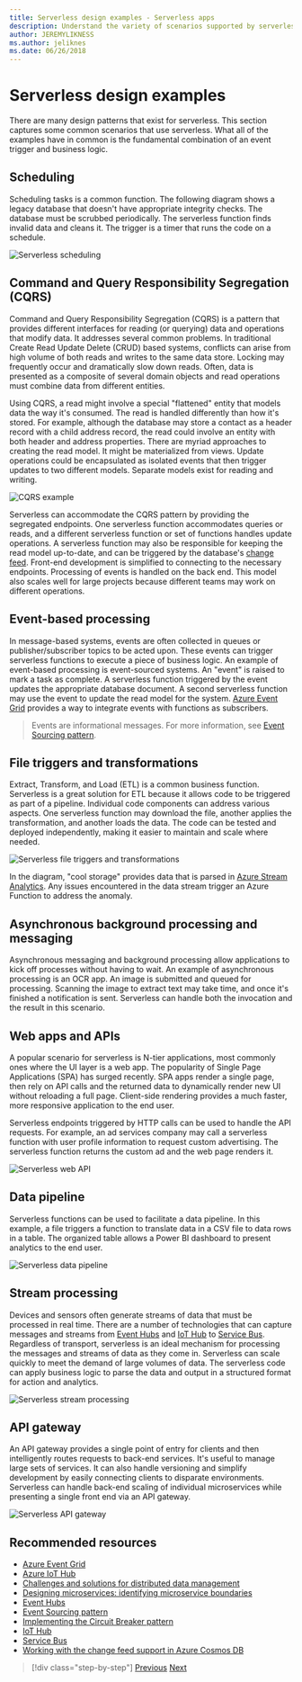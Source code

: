 ```yaml
---
title: Serverless design examples - Serverless apps
description: Understand the variety of scenarios supported by serverless architectures, from scheduling and event-based processing to file triggers and stream process.  
author: JEREMYLIKNESS
ms.author: jeliknes
ms.date: 06/26/2018
---
```

# Serverless design examples

There are many design patterns that exist for serverless. This section captures some common scenarios that use serverless. What all of the examples have in common is the fundamental combination of an event trigger and business logic.

## Scheduling

Scheduling tasks is a common function. The following diagram shows a legacy database that doesn't have appropriate integrity checks. The database must be scrubbed periodically. The serverless function finds invalid data and cleans it. The trigger is a timer that runs the code on a schedule.

![Serverless scheduling](./media/serverless-scheduling.png)

## Command and Query Responsibility Segregation (CQRS)

Command and Query Responsibility Segregation (CQRS) is a pattern that provides different interfaces for reading (or querying) data and operations that modify data. It addresses several common problems. In traditional Create Read Update Delete (CRUD) based systems, conflicts can arise from high volume of both reads and writes to the same data store. Locking may frequently occur and dramatically slow down reads. Often, data is presented as a composite of several domain objects and read operations must combine data from different entities.

Using CQRS, a read might involve a special "flattened" entity that models data the way it's consumed. The read is handled differently than how it's stored. For example, although the database may store a contact as a header record with a child address record, the read could involve an entity with both header and address properties. There are myriad approaches to creating the read model. It might be materialized from views. Update operations could be encapsulated as isolated events that then trigger updates to two different models. Separate models exist for reading and writing.

![CQRS example](./media/cqrs-example.png)

Serverless can accommodate the CQRS pattern by providing the segregated endpoints. One serverless function accommodates queries or reads, and a different serverless function or set of functions handles update operations. A serverless function may also be responsible for keeping the read model up-to-date, and can be triggered by the database's [change feed](https://docs.microsoft.com/azure/cosmos-db/change-feed). Front-end development is simplified to connecting to the necessary endpoints. Processing of events is handled on the back end. This model also scales well for large projects because different teams may work on different operations.

## Event-based processing

In message-based systems, events are often collected in queues or publisher/subscriber topics to be acted upon. These events can trigger serverless functions to execute a piece of business logic. An example of event-based processing is event-sourced systems. An "event" is raised to mark a task as complete. A serverless function triggered by the event updates the appropriate database document. A second serverless function may use the event to update the read model for the system. [Azure Event Grid](https://docs.microsoft.com/azure/event-grid/overview) provides a way to integrate events with functions as subscribers.

> Events are informational messages. For more information, see [Event Sourcing pattern](https://docs.microsoft.com/azure/architecture/patterns/event-sourcing).

## File triggers and transformations

Extract, Transform, and Load (ETL) is a common business function. Serverless is a great solution for ETL because it allows code to be triggered as part of a pipeline. Individual code components can address various aspects. One serverless function may download the file, another applies the transformation, and another loads the data. The code can be tested and deployed independently, making it easier to maintain and scale where needed.

![Serverless file triggers and transformations](./media/serverless-file-triggers.png)

In the diagram, "cool storage" provides data that is parsed in [Azure Stream Analytics](https://docs.microsoft.com/azure/stream-analytics). Any issues encountered in the data stream trigger an Azure Function to address the anomaly.

## Asynchronous background processing and messaging

Asynchronous messaging and background processing allow applications to kick off processes without having to wait. An example of asynchronous processing is an OCR app. An image is submitted and queued for processing. Scanning the image to extract text may take time, and once it's finished a notification is sent. Serverless can handle both the invocation and the result in this scenario.

## Web apps and APIs

A popular scenario for serverless is N-tier applications, most commonly ones where the UI layer is a web app. The popularity of Single Page Applications (SPA) has surged recently. SPA apps render a single page, then rely on API calls and the returned data to dynamically render new UI without reloading a full page. Client-side rendering provides a much faster, more responsive application to the end user.

Serverless endpoints triggered by HTTP calls can be used to handle the API requests. For example, an ad services company may call a serverless function with user profile information to request custom advertising. The serverless function returns the custom ad and the web page renders it.

![Serverless web API](./media/serverless-web-api.png)

## Data pipeline

Serverless functions can be used to facilitate a data pipeline. In this example, a file triggers a function to translate data in a CSV file to data rows in a table. The organized table allows a Power BI dashboard to present analytics to the end user.

![Serverless data pipeline](./media/serverless-data-pipeline.png)

## Stream processing

Devices and sensors often generate streams of data that must be processed in real time. There are a number of technologies that can capture messages and streams from [Event Hubs](https://docs.microsoft.com/azure/event-hubs/event-hubs-what-is-event-hubs) and [IoT Hub](https://docs.microsoft.com/azure/iot-hub) to [Service Bus](/service-bus). Regardless of transport, serverless is an ideal mechanism for processing the messages and streams of data as they come in. Serverless can scale quickly to meet the demand of large volumes of data. The serverless code can apply business logic to parse the data and output in a structured format for action and analytics.

![Serverless stream processing](./media/serverless-stream-processing.png)

## API gateway

An API gateway provides a single point of entry for clients and then intelligently routes requests to back-end services. It's useful to manage large sets of services. It can also handle versioning and simplify development by easily connecting clients to disparate environments. Serverless can handle back-end scaling of individual microservices while presenting a single front end via an API gateway.

![Serverless API gateway](./media/serverless-api-gateway.png)

## Recommended resources

* [Azure Event Grid](https://docs.microsoft.com/azure/event-grid/overview)
* [Azure IoT Hub](https://docs.microsoft.com/azure/iot-hub)
* [Challenges and solutions for distributed data management](../microservices-architecture/architect-microservice-container-applications/distributed-data-management.md)
* [Designing microservices: identifying microservice boundaries](https://docs.microsoft.com/azure/architecture/microservices/microservice-boundaries)
* [Event Hubs](https://docs.microsoft.com/azure/event-hubs/event-hubs-what-is-event-hubs)
* [Event Sourcing pattern](https://docs.microsoft.com/azure/architecture/patterns/event-sourcing)
* [Implementing the Circuit Breaker pattern](../microservices-architecture/implement-resilient-applications/implement-circuit-breaker-pattern.md)
* [IoT Hub](https://docs.microsoft.com/azure/iot-hub)
* [Service Bus](https://docs.microsoft.com/azure/service-bus)
* [Working with the change feed support in Azure Cosmos DB](https://docs.microsoft.com/azure/cosmos-db/change-feed)

>[!div class="step-by-step"]
[Previous](serverless-architecture-considerations.md)
[Next](azure-serverless-platform.md)